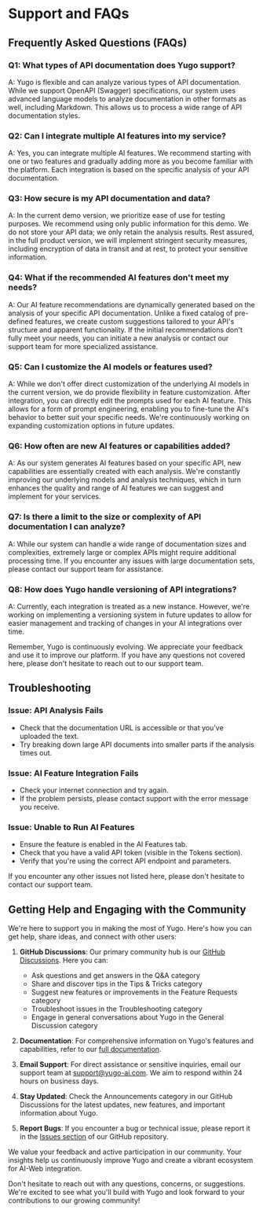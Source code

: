 # Support and FAQs

## Frequently Asked Questions (FAQs)

### Q1: What types of API documentation does Yugo support?
A: Yugo is flexible and can analyze various types of API documentation. While we support OpenAPI (Swagger) specifications, our system uses advanced language models to analyze documentation in other formats as well, including Markdown. This allows us to process a wide range of API documentation styles.

### Q2: Can I integrate multiple AI features into my service?
A: Yes, you can integrate multiple AI features. We recommend starting with one or two features and gradually adding more as you become familiar with the platform. Each integration is based on the specific analysis of your API documentation.

### Q3: How secure is my API documentation and data?
A: In the current demo version, we prioritize ease of use for testing purposes. We recommend using only public information for this demo. We do not store your API data; we only retain the analysis results. Rest assured, in the full product version, we will implement stringent security measures, including encryption of data in transit and at rest, to protect your sensitive information.

### Q4: What if the recommended AI features don't meet my needs?
A: Our AI feature recommendations are dynamically generated based on the analysis of your specific API documentation. Unlike a fixed catalog of pre-defined features, we create custom suggestions tailored to your API's structure and apparent functionality. If the initial recommendations don't fully meet your needs, you can initiate a new analysis or contact our support team for more specialized assistance.

### Q5: Can I customize the AI models or features used?
A: While we don't offer direct customization of the underlying AI models in the current version, we do provide flexibility in feature customization. After integration, you can directly edit the prompts used for each AI feature. This allows for a form of prompt engineering, enabling you to fine-tune the AI's behavior to better suit your specific needs. We're continuously working on expanding customization options in future updates.

### Q6: How often are new AI features or capabilities added?
A: As our system generates AI features based on your specific API, new capabilities are essentially created with each analysis. We're constantly improving our underlying models and analysis techniques, which in turn enhances the quality and range of AI features we can suggest and implement for your services.

### Q7: Is there a limit to the size or complexity of API documentation I can analyze?
A: While our system can handle a wide range of documentation sizes and complexities, extremely large or complex APIs might require additional processing time. If you encounter any issues with large documentation sets, please contact our support team for assistance.

### Q8: How does Yugo handle versioning of API integrations?
A: Currently, each integration is treated as a new instance. However, we're working on implementing a versioning system in future updates to allow for easier management and tracking of changes in your AI integrations over time.

Remember, Yugo is continuously evolving. We appreciate your feedback and use it to improve our platform. If you have any questions not covered here, please don't hesitate to reach out to our support team.

## Troubleshooting

### Issue: API Analysis Fails
- Check that the documentation URL is accessible or that you've uploaded the text.
- Try breaking down large API documents into smaller parts if the analysis times out.

### Issue: AI Feature Integration Fails
- Check your internet connection and try again.
- If the problem persists, please contact support with the error message you receive.

### Issue: Unable to Run AI Features
- Ensure the feature is enabled in the AI Features tab.
- Check that you have a valid API token (visible in the Tokens section).
- Verify that you're using the correct API endpoint and parameters.

If you encounter any other issues not listed here, please don't hesitate to contact our support team.

## Getting Help and Engaging with the Community

We're here to support you in making the most of Yugo. Here's how you can get help, share ideas, and connect with other users:

1. **GitHub Discussions**: Our primary community hub is our [GitHub Discussions](https://github.com/ynishi/yugo-docs/discussions). Here you can:
   - Ask questions and get answers in the Q&A category
   - Share and discover tips in the Tips & Tricks category
   - Suggest new features or improvements in the Feature Requests category
   - Troubleshoot issues in the Troubleshooting category
   - Engage in general conversations about Yugo in the General Discussion category

2. **Documentation**: For comprehensive information on Yugo's features and capabilities, refer to our [full documentation](https://docs.yugo-ai.com).

3. **Email Support**: For direct assistance or sensitive inquiries, email our support team at support@yugo-ai.com. We aim to respond within 24 hours on business days.

4. **Stay Updated**: Check the Announcements category in our GitHub Discussions for the latest updates, new features, and important information about Yugo.

5. **Report Bugs**: If you encounter a bug or technical issue, please report it in the [Issues section](https://github.com/ynishi/yugo-docs/issues) of our GitHub repository.

We value your feedback and active participation in our community. Your insights help us continuously improve Yugo and create a vibrant ecosystem for AI-Web integration.

Don't hesitate to reach out with any questions, concerns, or suggestions. We're excited to see what you'll build with Yugo and look forward to your contributions to our growing community!